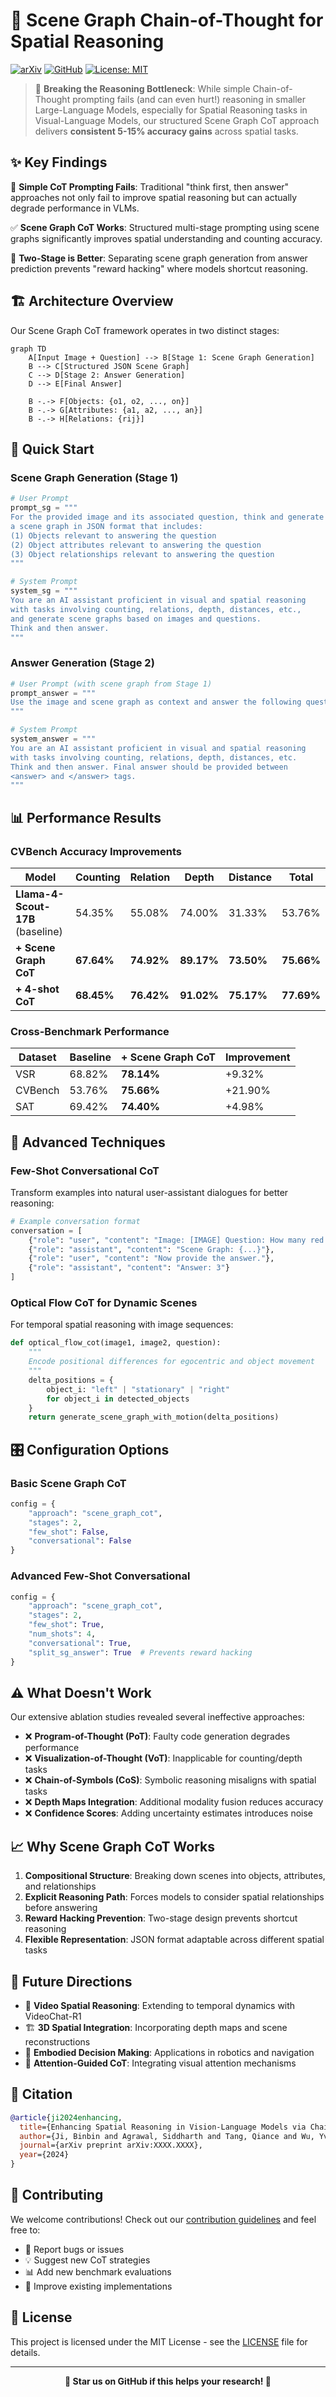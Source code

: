 # 🧠 Scene Graph Chain-of-Thought for Spatial Reasoning

[![arXiv](https://img.shields.io/badge/arXiv-2024.XXXX-b31b1b.svg)](https://arxiv.org/abs/XXXX.XXXX)
[![GitHub](https://img.shields.io/github/stars/Yvonne511/spatial-vlm-investigator?style=social)](https://github.com/Yvonne511/spatial-vlm-investigator)
[![License: MIT](https://img.shields.io/badge/License-MIT-yellow.svg)](https://opensource.org/licenses/MIT)

> 🎯 **Breaking the Reasoning Bottleneck**: While simple Chain-of-Thought prompting fails (and can even hurt!) reasoning in smaller Large-Language Models, especially for Spatial Reasoning tasks in Visual-Language Models, our structured Scene Graph CoT approach delivers **consistent 5-15% accuracy gains** across spatial tasks.

## ✨ Key Findings

🚫 **Simple CoT Prompting Fails**: Traditional "think first, then answer" approaches not only fail to improve spatial reasoning but can actually degrade performance in VLMs.

✅ **Scene Graph CoT Works**: Structured multi-stage prompting using scene graphs significantly improves spatial understanding and counting accuracy.

🎯 **Two-Stage is Better**: Separating scene graph generation from answer prediction prevents "reward hacking" where models shortcut reasoning.

## 🏗️ Architecture Overview

Our Scene Graph CoT framework operates in two distinct stages:

```mermaid
graph TD
    A[Input Image + Question] --> B[Stage 1: Scene Graph Generation]
    B --> C[Structured JSON Scene Graph]
    C --> D[Stage 2: Answer Generation]
    D --> E[Final Answer]
    
    B -.-> F[Objects: {o1, o2, ..., on}]
    B -.-> G[Attributes: {a1, a2, ..., an}]
    B -.-> H[Relations: {rij}]
```

## 🚀 Quick Start

### Scene Graph Generation (Stage 1)

```python
# User Prompt
prompt_sg = """
For the provided image and its associated question, think and generate 
a scene graph in JSON format that includes:
(1) Objects relevant to answering the question
(2) Object attributes relevant to answering the question  
(3) Object relationships relevant to answering the question
"""

# System Prompt
system_sg = """
You are an AI assistant proficient in visual and spatial reasoning 
with tasks involving counting, relations, depth, distances, etc., 
and generate scene graphs based on images and questions. 
Think and then answer.
"""
```

### Answer Generation (Stage 2)

```python
# User Prompt (with scene graph from Stage 1)
prompt_answer = """
Use the image and scene graph as context and answer the following question.
"""

# System Prompt
system_answer = """
You are an AI assistant proficient in visual and spatial reasoning 
with tasks involving counting, relations, depth, distances, etc. 
Think and then answer. Final answer should be provided between 
<answer> and </answer> tags.
"""
```

## 📊 Performance Results

### CVBench Accuracy Improvements

| Model | Counting | Relation | Depth | Distance | Total |
|-------|----------|----------|-------|----------|-------|
| **Llama-4-Scout-17B** (baseline) | 54.35% | 55.08% | 74.00% | 31.33% | 53.76% |
| **+ Scene Graph CoT** | **67.64%** | **74.92%** | **89.17%** | **73.50%** | **75.66%** |
| **+ 4-shot CoT** | **68.45%** | **76.42%** | **91.02%** | **75.17%** | **77.69%** |

### Cross-Benchmark Performance

| Dataset | Baseline | + Scene Graph CoT | Improvement |
|---------|----------|-------------------|-------------|
| VSR | 68.82% | **78.14%** | +9.32% |
| CVBench | 53.76% | **75.66%** | +21.90% |
| SAT | 69.42% | **74.40%** | +4.98% |

## 🔧 Advanced Techniques

### Few-Shot Conversational CoT

Transform examples into natural user-assistant dialogues for better reasoning:

```python
# Example conversation format
conversation = [
    {"role": "user", "content": "Image: [IMAGE] Question: How many red cubes are there?"},
    {"role": "assistant", "content": "Scene Graph: {...}"},
    {"role": "user", "content": "Now provide the answer."},
    {"role": "assistant", "content": "Answer: 3"}
]
```

### Optical Flow CoT for Dynamic Scenes

For temporal spatial reasoning with image sequences:

```python
def optical_flow_cot(image1, image2, question):
    """
    Encode positional differences for egocentric and object movement
    """
    delta_positions = {
        object_i: "left" | "stationary" | "right"
        for object_i in detected_objects
    }
    return generate_scene_graph_with_motion(delta_positions)
```

## 🎛️ Configuration Options

### Basic Scene Graph CoT
```python
config = {
    "approach": "scene_graph_cot",
    "stages": 2,
    "few_shot": False,
    "conversational": False
}
```

### Advanced Few-Shot Conversational
```python
config = {
    "approach": "scene_graph_cot", 
    "stages": 2,
    "few_shot": True,
    "num_shots": 4,
    "conversational": True,
    "split_sg_answer": True  # Prevents reward hacking
}
```

## ⚠️ What Doesn't Work

Our extensive ablation studies revealed several ineffective approaches:

- ❌ **Program-of-Thought (PoT)**: Faulty code generation degrades performance
- ❌ **Visualization-of-Thought (VoT)**: Inapplicable for counting/depth tasks  
- ❌ **Chain-of-Symbols (CoS)**: Symbolic reasoning misaligns with spatial tasks
- ❌ **Depth Maps Integration**: Additional modality fusion reduces accuracy
- ❌ **Confidence Scores**: Adding uncertainty estimates introduces noise

## 📈 Why Scene Graph CoT Works

1. **Compositional Structure**: Breaking down scenes into objects, attributes, and relationships
2. **Explicit Reasoning Path**: Forces models to consider spatial relationships before answering
3. **Reward Hacking Prevention**: Two-stage design prevents shortcut reasoning
4. **Flexible Representation**: JSON format adaptable across different spatial tasks

## 🔮 Future Directions

- 🎥 **Video Spatial Reasoning**: Extending to temporal dynamics with VideoChat-R1
- 🏗️ **3D Spatial Integration**: Incorporating depth maps and scene reconstructions  
- 🤖 **Embodied Decision Making**: Applications in robotics and navigation
- 🧠 **Attention-Guided CoT**: Integrating visual attention mechanisms

## 📝 Citation

```bibtex
@article{ji2024enhancing,
  title={Enhancing Spatial Reasoning in Vision-Language Models via Chain-of-Thought Prompting and Reinforcement Learning},
  author={Ji, Binbin and Agrawal, Siddharth and Tang, Qiance and Wu, Yvonne},
  journal={arXiv preprint arXiv:XXXX.XXXX},
  year={2024}
}
```

## 🤝 Contributing

We welcome contributions! Check out our [contribution guidelines](CONTRIBUTING.md) and feel free to:

- 🐛 Report bugs or issues
- 💡 Suggest new CoT strategies  
- 📊 Add new benchmark evaluations
- 🔧 Improve existing implementations

## 📄 License

This project is licensed under the MIT License - see the [LICENSE](LICENSE) file for details.

---

<div align="center">
  <strong>🌟 Star us on GitHub if this helps your research! 🌟</strong>
</div>
